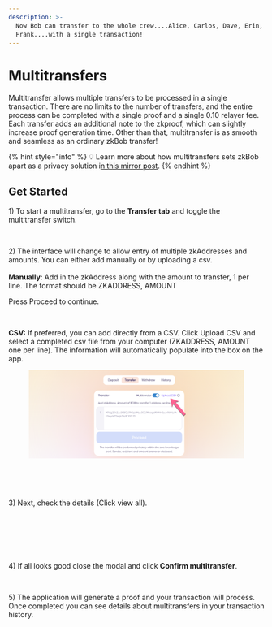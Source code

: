 ```yaml
---
description: >-
  Now Bob can transfer to the whole crew....Alice, Carlos, Dave, Erin,
  Frank....with a single transaction!
---
```


# Multitransfers

Multitransfer allows multiple transfers to be processed in a single transaction. There are no limits to the number of transfers, and the entire process can be completed with a single proof and a single 0.10 relayer fee.  Each transfer adds an additional note to the zkproof, which can slightly increase proof generation time. Other than that, multitransfer is as smooth and seamless as an ordinary zkBob transfer!

{% hint style="info" %}
💡 Learn more about how multitransfers sets zkBob apart as a privacy solution i[n this mirror post](https://mirror.xyz/0x6132eB883e88CD4E007552b871A6444Bfc34E837/mjYXeD7a005fdCu6dKdohfrSpcqpsuetW6djT46bDFk).
{% endhint %}

## Get Started

1\) To start a multitransfer, go to the **Transfer tab** and toggle the multitransfer switch.&#x20;

<figure><img src="https://lh5.googleusercontent.com/6kqw8dXidUF5PbSnyA4lG8hcKvUsE14PLyvZ3e0sZLOPpVPmHk30rEMnXWYRu1CZRqMpK420XRTI6jrM76O0lYtmNZvgDALDn6lFjEg1nQcM0lR9iXkAN7mk1J-w3lXmhjLcCn83-JQ9v0BQBCTqGNJoenkAsiqv0kfdGJEJUUv8Uc_yQEvNINgxJNWv3g" alt=""><figcaption></figcaption></figure>

2\) The interface will change to allow entry of multiple zkAddresses and amounts. You can either add manually or by uploading a csv.\
\
**Manually**: Add in the zkAddress along with the amount to transfer, 1 per line. The format should be ZKADDRESS, AMOUNT

Press Proceed to continue.

<figure><img src="https://lh5.googleusercontent.com/PxBlXi8rVqpzwHRqR_A4q6vV27g44mo6CSs7ei01UGTGin5LmFy3hK0yfxY6i0uNuP1B97HKqonRWn4F13FytFUIGogLnkQdXsPBZ3yppdH07zp1Ew46LXvu08tDf5Tkk25pS2frp3Ds8K5WoEILxGFc2ucRBRT5TlV0L7oi8dfMMezc-JHJjUKJ9ND3BA" alt=""><figcaption></figcaption></figure>

**CSV:** If preferred, you can add directly from a CSV. Click Upload CSV and select a completed csv file from your computer (ZKADDRESS, AMOUNT  one  per line). The information will automatically populate into the box on the app.

<figure><img src="../../.gitbook/assets/upload-1.png" alt=""><figcaption></figcaption></figure>

<figure><img src="https://lh5.googleusercontent.com/2XZ2X-urfp79wscz8hwNLTaC-_0Qftk6srWxcjutvgnT8WBHHWhG4H54aCRFuJRF4v5Rmpf6Y4kN8IQdnL4Lt8fXhbEDxbBOW3eHIfxBnfM5wsFX6SC-uqVavwxjru7At6jvV_0Mv-CPBDJnSNPuk-BskE3w1FNIPwCiefjii3l9ysaOHgRTC_k8O8lLGA" alt=""><figcaption></figcaption></figure>

<figure><img src="https://lh5.googleusercontent.com/PxBlXi8rVqpzwHRqR_A4q6vV27g44mo6CSs7ei01UGTGin5LmFy3hK0yfxY6i0uNuP1B97HKqonRWn4F13FytFUIGogLnkQdXsPBZ3yppdH07zp1Ew46LXvu08tDf5Tkk25pS2frp3Ds8K5WoEILxGFc2ucRBRT5TlV0L7oi8dfMMezc-JHJjUKJ9ND3BA" alt=""><figcaption></figcaption></figure>

3\) Next, check the details (Click view all).

<figure><img src="https://lh6.googleusercontent.com/y7EeH0urhAiAO2BBXOz2eIaaHqcHIlOX-QHUTCMCbzUs4kFmSkVr9pKefH-VFFaGUlXtOcSH7hEjV6iB-zlciUKGAsZwpbZGrlQH_bPwWuTE8BLsGkc1zu61FaA5VzkCCb83GRyXjuUV0Jpf7e8ilZJs1d-Q8SwjPUEVGlpMrsd8BpIZ2BsEx5pfDsKWAg" alt=""><figcaption><p><br></p></figcaption></figure>

<figure><img src="https://lh3.googleusercontent.com/QElUsXGgKkj8CP4e7Mi1mVo7aaaStZ6IdJIjfZUtEMOcpF5cUoZhxDpPg3M0MMdk_OdC-LUE4rvXy-a5Ezyu9zXJwMpYy6rT-OEbDUwvGcnbk6YGTriq8rdAbHbGKeXV8S1bdnr-zMvunN42uQAIX9l58qwecmEjIsijUJsh8A4UlmRPNqcPSOQzCvlO0Q" alt=""><figcaption></figcaption></figure>

4\) If all looks good close the modal and click **Confirm multitransfer**.&#x20;

<figure><img src="https://lh5.googleusercontent.com/9a92rjirE0L9tspgeeRZWlK919bkp0415VxOkXewNWVHL0-qA7d0p9UvcVIZvMF0tyVWCt2nqY9RRSX1NiSv-Fs-h2SKv9TC7BjNZjum8QkKbhhiFOJZ_7kmHYRs3WLcyF0ox3CwYN6fKVVDFt6pJ-pZVL6nCV_enDL1v_N1cNDytQnNkvGLMkqOr4tahQ" alt=""><figcaption></figcaption></figure>

5\) The application will generate a proof and your transaction will process. Once completed you can see details about multitransfers in your transaction history.

<figure><img src="https://lh6.googleusercontent.com/pHK-0t-T8G9kL9F5LIdhxdQHHw9STsOXKDyxBfdZALUG7q7NEV68jju2VSkBdn64kSPdczzl8p5X9W-fVdE-YzZ2C4Klxp3KAcmrreJ7squYpGBtyoWilERhkL54y1dHpLEQ3djgTRPsJHfbC-aR1LbDeaLaPq7S_mnYSHu0_NMAGzAfWbijUq8ynZBGOw" alt=""><figcaption></figcaption></figure>

<figure><img src="https://lh4.googleusercontent.com/JMS7bDOkYkvl3vPka2D5Dpl_Z8GtvRUAmrQVhh02JaVf6vv85wblvBAYiFa3fQxnHW7wv_OxBXrlFbsX27NubIHdjIqqehD9S0oOaA27Mo0ypfOs-AkkjEPdwT36PIJW0HKBo_WRVjZJV-SizhlpOdw7ik3HXlMGGOHvekoJ8X9lRSuXMaSrbHHBD0EfJA" alt=""><figcaption></figcaption></figure>
